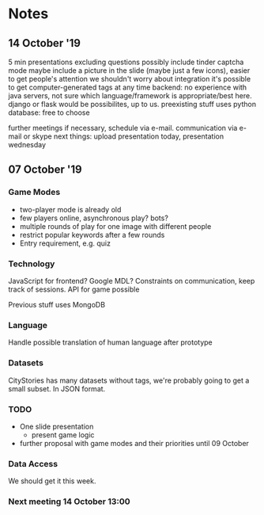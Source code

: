 # Notes


## 14 October '19
5 min presentations excluding questions
possibly include tinder captcha mode
maybe include a picture in the slide (maybe just a few icons), easier to get people's attention
we shouldn't worry about integration 
it's possible to get computer-generated tags at any time
backend: no experience with java servers, not sure which language/framework is appropriate/best here. django or flask would be possibilites, up to us. preexisting stuff uses python
database: free to choose 

further meetings if necessary, schedule via e-mail. communication via e-mail or skype
next things: upload presentation today, presentation wednesday


## 07 October \'19

### Game Modes
- two-player mode is already old
- few players online, asynchronous play? bots?
- multiple rounds of play for one image with different people
- restrict popular keywords after a few rounds
- Entry requirement, e.g. quiz

### Technology

JavaScript for frontend? Google MDL? Constraints on communication, keep track of sessions. API for game possible

Previous stuff uses MongoDB

### Language
Handle possible translation of human language after prototype

### Datasets
CityStories has many datasets without tags, we're probably going to get a small subset.
In JSON format.

### TODO
- One slide presentation
  - present game logic
- further proposal with game modes and their priorities until 09 October

### Data Access
We should get it this week.

### Next meeting 14 October 13:00
